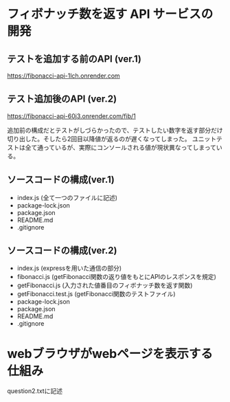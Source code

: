 # フィボナッチ数を返す API サービスの開発
## テストを追加する前のAPI (ver.1)
https://fibonacci-api-1lch.onrender.com
## テスト追加後のAPI (ver.2)
https://fibonacci-api-60j3.onrender.com/fib/1

追加前の構成だとテストがしづらかったので、テストしたい数字を返す部分だけ切り出した。そしたら2回目以降値が返るのが遅くなってしまった。
ユニットテストは全て通っているが、実際にコンソールされる値が現状異なってしまっている。

## ソースコードの構成(ver.1)
- index.js (全て一つのファイルに記述)
- package-lock.json
- package.json
- README.md
- .gitignore
## ソースコードの構成(ver.2)
- index.js (expressを用いた通信の部分)
- fibonacci.js (getFibonacci関数の返り値をもとにAPIのレスポンスを規定)
- getFibonacci.js (入力された値番目のフィボナッチ数を返す関数)
- getFibonacci.test.js (getFibonacci関数のテストファイル)
- package-lock.json
- package.json
- README.md
- .gitignore

# webブラウザがwebページを表示する仕組み
question2.txtに記述



